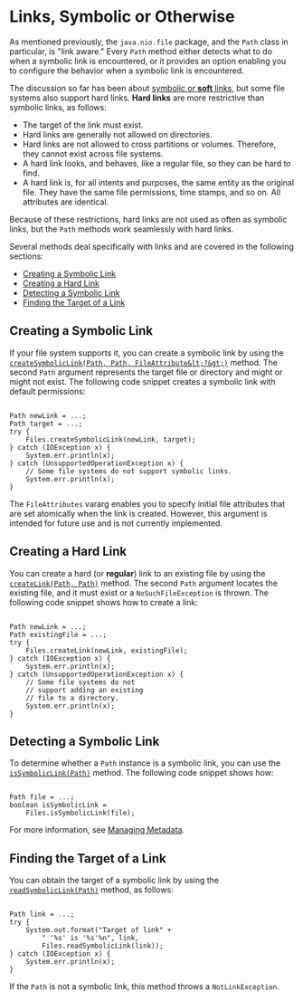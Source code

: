 
# Links, Symbolic or Otherwise

As mentioned previously, the `java.nio.file` package, and the `Path` class in particular, is "link aware." Every `Path` method either detects what to do when a symbolic link is encountered, or it provides an option enabling you to configure the behavior when a symbolic link is encountered.

The discussion so far has been about 
[symbolic or **soft** links](path.html#symlink), but some file systems also support hard links. **Hard links** are more restrictive than symbolic links, as follows:

- The target of the link must exist.
- Hard links are generally not allowed on directories.
- Hard links are not allowed to cross partitions or volumes. Therefore, they cannot exist across file systems.
- A hard link looks, and behaves, like a regular file, so they can be hard to find.
- A hard link is, for all intents and purposes, the same entity as the original file. They have the same file permissions, time stamps, and so on. All attributes are identical.

Because of these restrictions, hard links are not used as often as symbolic links, but the `Path` methods work seamlessly with hard links.

Several methods deal specifically with links and are covered in the following sections:

- [Creating a Symbolic Link](#symLink)
- [Creating a Hard Link](#hardLink)
- [Detecting a Symbolic Link](#detect)
- [Finding the Target of a Link](#read)

## <a name="symLink" id="symLink">Creating a Symbolic Link</a>

If your file system supports it, you can create a symbolic link by using the 
[`createSymbolicLink(Path, Path, FileAttribute&lt;?&gt;)`](https://docs.oracle.com/javase/8/docs/api/java/nio/file/Files.html#createSymbolicLink-java.nio.file.Path-java.nio.file.Path-java.nio.file.attribute.FileAttribute...-) method. The second `Path` argument represents the target file or directory and might or might not exist. The following code snippet creates a symbolic link with default permissions:

```

Path newLink = ...;
Path target = ...;
try {
    Files.createSymbolicLink(newLink, target);
} catch (IOException x) {
    System.err.println(x);
} catch (UnsupportedOperationException x) {
    // Some file systems do not support symbolic links.
    System.err.println(x);
}

```

The `FileAttributes` vararg enables you to specify initial file attributes that are set atomically when the link is created. However, this argument is intended for future use and is not currently implemented.

## <a name="hardLink" id="hardLink">Creating a Hard Link</a>

You can create a hard (or **regular**) link to an existing file by using the 
[`createLink(Path, Path)`](https://docs.oracle.com/javase/8/docs/api/java/nio/file/Files.html#createLink-java.nio.file.Path-java.nio.file.Path-) method. The second `Path` argument locates the existing file, and it must exist or a `NoSuchFileException` is thrown. The following code snippet shows how to create a link:

```

Path newLink = ...;
Path existingFile = ...;
try {
    Files.createLink(newLink, existingFile);
} catch (IOException x) {
    System.err.println(x);
} catch (UnsupportedOperationException x) {
    // Some file systems do not
    // support adding an existing
    // file to a directory.
    System.err.println(x);
}

```

## <a name="detect" id="detect">Detecting a Symbolic Link</a>

To determine whether a `Path` instance is a symbolic link, you can use the 
[`isSymbolicLink(Path)`](https://docs.oracle.com/javase/8/docs/api/java/nio/file/Files.html#isSymbolicLink-java.nio.file.Path-) method. The following code snippet shows how:

```

Path file = ...;
boolean isSymbolicLink =
    Files.isSymbolicLink(file);

```

For more information, see 
[Managing Metadata](fileAttr.html).

## <a name="read" id="read">Finding the Target of a Link</a>

You can obtain the target of a symbolic link by using the 
[`readSymbolicLink(Path)`](https://docs.oracle.com/javase/8/docs/api/java/nio/file/Files.html#readSymbolicLink-java.nio.file.Path-) method, as follows:

```

Path link = ...;
try {
    System.out.format("Target of link" +
        " '%s' is '%s'%n", link,
        Files.readSymbolicLink(link));
} catch (IOException x) {
    System.err.println(x);
}

```

If the `Path` is not a symbolic link, this method throws a `NotLinkException`.
